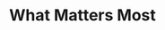 ---
link: 'projects/whatMattersMost.html'
link_text: coming soon!
img: wmm-thumb.png
dark: false
title: What Matters Most
collaborators:
  - Sebastian Dziallas
  - Graham Hooton
  - Chase Kernan
  - Chelsea Nayback
  - "Juliana Nazar&eacute;"
  - Ted Dintersmith
  - Tony Wagner
  - Mark Somerville
  - Alex Morrow
tagline: catalyzing education reinvention
roles:
  - Design
  - Implementation
---